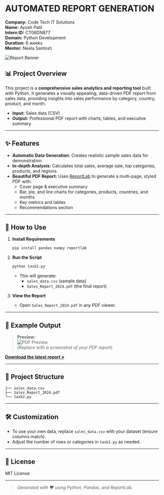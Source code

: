 # AUTOMATED REPORT GENERATION

**Company:** Code Tech IT Solutions  
**Name:** Ayush Patil  
**Intern ID:** CT06DN877  
**Domain:** Python Development  
**Duration:** 6 weeks  
**Mentor:** Neela Santosh  


![Report Banner](https://img.shields.io/badge/PDF-Report-blue?style=flat-square&logo=adobeacrobatreader)

## 📊 Project Overview

This project is a **comprehensive sales analytics and reporting tool** built with Python. It generates a visually appealing, data-driven PDF report from sales data, providing insights into sales performance by category, country, product, and month.

- **Input:** Sales data (CSV)
- **Output:** Professional PDF report with charts, tables, and executive summary

---

## ✨ Features

- **Automatic Data Generation:** Creates realistic sample sales data for demonstration.
- **In-depth Analysis:** Calculates total sales, average sale, top categories, products, and regions.
- **Beautiful PDF Report:** Uses [ReportLab](https://www.reportlab.com/) to generate a multi-page, styled PDF with:
  - Cover page & executive summary
  - Bar, pie, and line charts for categories, products, countries, and months
  - Key metrics and tables
  - Recommendations section

---

## 🚀 How to Use

1. **Install Requirements**

   ```sh
   pip install pandas numpy reportlab
   ```

2. **Run the Script**

   ```sh
   python task2.py
   ```

   - This will generate:
     - `sales_data.csv` (sample data)
     - `Sales_Report_2024.pdf` (the final report)

3. **View the Report**

   - Open `Sales_Report_2024.pdf` in any PDF viewer.

---

## 📎 Example Output

> **Preview:**  
> ![PDF Preview](https://user-images.githubusercontent.com/placeholder/pdf-preview.png)  
> *(Replace with a screenshot of your PDF report)*

**[Download the latest report &raquo;](Sales_Report_2024.pdf)**

---

## 📁 Project Structure

```
├── sales_data.csv
├── Sales_Report_2024.pdf
└── task2.py
```

---

## 🛠️ Customization

- To use your own data, replace `sales_data.csv` with your dataset (ensure columns match).
- Adjust the number of rows or categories in `task2.py` as needed.

---

## 📄 License

MIT License

---

> _Generated with ❤️ using Python, Pandas, and ReportLab._
